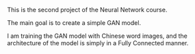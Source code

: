 This is the second project of the Neural Network course.

The main goal is to create a simple GAN model.

I am training the GAN model with Chinese word images, and the architecture of the model is simply in a Fully Connected manner.
